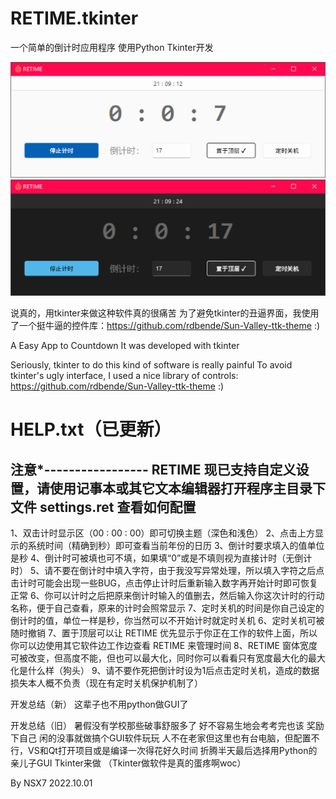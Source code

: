 # RETIME.tkinter
一个简单的倒计时应用程序
使用Python Tkinter开发

![](./app.png)
![](./app-dark.png)

说真的，用tkinter来做这种软件真的很痛苦
为了避免tkinter的丑逼界面，我使用了一个挺牛逼的控件库：https://github.com/rdbende/Sun-Valley-ttk-theme :)


A Easy App to Countdown
It was developed with tkinter

Seriously, tkinter to do this kind of software is really painful
To avoid tkinter's ugly interface, I used a nice library of controls: https://github.com/rdbende/Sun-Valley-ttk-theme :)

# HELP.txt（已更新）
注意*-----------------
RETIME 现已支持自定义设置，请使用记事本或其它文本编辑器打开程序主目录下文件 settings.ret 查看如何配置
-------------------

1、双击计时显示区（00 : 00 : 00）即可切换主题（深色和浅色）
2、点击上方显示的系统时间（精确到秒）即可查看当前年份的日历
3、倒计时要求填入的值单位是秒
4、倒计时可被填也可不填，如果填“0”或是不填则视为直接计时（无倒计时）
5、请不要在倒计时中填入字符，由于我没写异常处理，所以填入字符之后点击计时可能会出现一些BUG，点击停止计时后重新输入数字再开始计时即可恢复正常
6、你可以计时之后把原来倒计时输入的值删去，然后输入你这次计时的行动名称，便于自己查看，原来的计时会照常显示
7、定时关机的时间是你自己设定的倒计时的值，单位一样是秒，你当然可以不开始计时就定时关机
6、定时关机可被随时撤销
7、置于顶层可以让 RETIME 优先显示于你正在工作的软件上面，所以你可以边使用其它软件边工作边查看 RETIME 来管理时间
8、RETIME 窗体宽度可被改变，但高度不能，但也可以最大化，同时你可以看看只有宽度最大化的最大化是什么样（狗头）
9、请不要作死把倒计时设为1后点击定时关机，造成的数据损失本人概不负责（现在有定时关机保护机制了）

开发总结（新）
这辈子也不用python做GUI了

开发总结（旧）
暑假没有学校那些破事舒服多了
好不容易生地会考考完也该 奖励 下自己
闲的没事就做搞个GUI软件玩玩
人不在老家但这里也有台电脑，但配置不行，VS和Qt打开项目或是编译一次得花好久时间
折腾半天最后选择用Python的亲儿子GUI Tkinter来做
（Tkinter做软件是真的蛋疼啊woc）

By NSX7
2022.10.01
